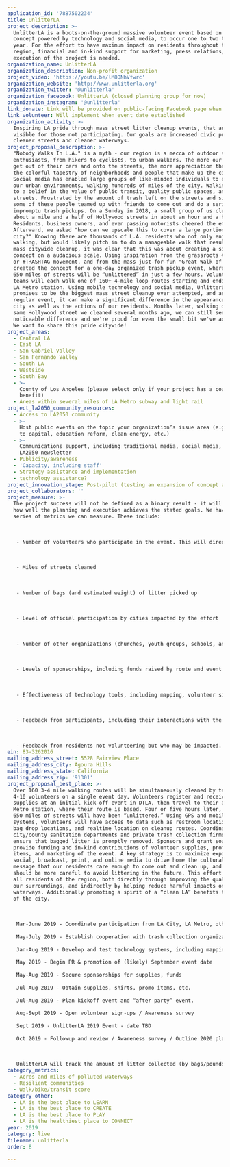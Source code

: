 ```yaml
---
application_id: '7887502234'
title: UnlitterLA
project_description: >-
  UnlitterLA is a boots-on-the-ground massive volunteer event based on a simple
  concept powered by technology and social media, to occur one to two times per
  year. For the effort to have maximum impact on residents throughout the
  region, financial and in-kind support for marketing, press relations, and
  execution of the project is needed.
organization_name: UnlitterLA
organization_description: Non-profit organization
project_video: 'https://youtu.be/lM8QNhVfwrc'
organization_website: 'http://www.unlitterla.org'
organization_twitter: '@unlitterla'
organization_facebook: UnlitterLA (closed planning group for now)
organization_instagram: '@unlitterla'
link_donate: Link will be provided on public-facing Facebook page when launched
link_volunteer: Will implement when event date established
organization_activity: >-
  Inspiring LA pride through mass street litter cleanup events, that are highly
  visible for those not participating. Our goals are increased civic pride,
  cleaner streets and cleaner waterways.
project_proposal_description: >-
  "Nobody Walks In L.A." is a myth - our region is a mecca of outdoor sports
  enthusiasts, from hikers to cyclists, to urban walkers. The more our residents
  get out of their cars and onto the streets, the more appreciation they have of
  the colorful tapestry of neighborhoods and people that make up the city.
  Social media has enabled large groups of like-minded individuals to explore
  our urban environments, walking hundreds of miles of the city. Walking leads
  to a belief in the value of public transit, quality public spaces, and clean
  streets. Frustrated by the amount of trash left on the streets and sidewalks,
  some of these people teamed up with friends to come out and do a series of
  impromptu trash pickups. On a Sunday in 2018, a small group of us cleaned
  about a mile and a half of Hollywood streets in about an hour and a half.
  Residents, business owners, and even passing motorists cheered the effort.
  Afterward, we asked "how can we upscale this to cover a large portion of the
  city?" Knowing there are thousands of L.A. residents who not only enjoy
  walking, but would likely pitch in to do a manageable walk that results in a
  mass citywide cleanup, it was clear that this was about creating a simple
  concept on a audacious scale. Using inspiration from the grassroots #UNLITTER
  or #TRASHTAG movement, and from the mass just-for-fun "Great Walk of L.A.," we
  created the concept for a one-day organized trash pickup event, where nearly
  650 miles of streets will be “unlittered” in just a few hours. Volunteers in
  teams will each walk one of 160+ 4-mile loop routes starting and ending at an
  LA Metro station. Using mobile technology and social media, UnlitterLA
  promises to be the biggest mass street cleanup ever attempted, and as a
  regular event, it can make a significant difference in the appearance of our
  city as well as the actions of our residents. Months later, walking down that
  same Hollywood street we cleaned several months ago, we can still see a
  noticeable difference and we're proud for even the small bit we've achieved.
  We want to share this pride citywide!
project_areas:
  - Central LA
  - East LA
  - San Gabriel Valley
  - San Fernando Valley
  - South LA
  - Westside
  - South Bay
  - >-
    County of Los Angeles (please select only if your project has a countywide
    benefit)
  - Areas within several miles of LA Metro subway and light rail
project_la2050_community_resources:
  - Access to LA2050 community
  - >-
    Host public events on the topic your organization’s issue area (e.g. access
    to capital, education reform, clean energy, etc.) 
  - >-
    Communications support, including traditional media, social media, and
    LA2050 newsletter
  - Publicity/awareness
  - 'Capacity, including staff'
  - Strategy assistance and implementation
  - technology assistance?
project_innovation_stage: Post-pilot (testing an expansion of concept after initially successful pilot)
project_collaborators: ''
project_measure: >-
  The project success will not be defined as a binary result - it will be about
  how well the planning and execution achieves the stated goals. We have a
  series of metrics we can measure. These include:
   
   
   
   - Number of volunteers who participate in the event. This will directly impact how many routes can be cleaned; however, there is no necessity for all routes to be serviced. The effort will be beneficial at any level
   
   
   
   - Miles of streets cleaned
   
   
   
   - Number of bags (and estimated weight) of litter picked up
   
   
   
   - Level of official participation by cities impacted by the effort
   
   
   
   - Number of other organizations (churches, youth groups, schools, and corporations) that provide participation and support
   
   
   
   - Levels of sponsorships, including funds raised by route and event sponsors, and in-kind sponsors of supplies
   
   
   
   - Effectiveness of technology tools, including mapping, volunteer sign-ups, registration, and tracking of street-gathered data after the cleanup occurs
   
   
   
   - Feedback from participants, including their interactions with the organization, the process, the routes, and their level of satisfaction
   
   
   
   - Feedback from residents not volunteering but who may be impacted. A random survey of awareness before and after the event will inform PR and marketing efforts for future events.
ein: 83-3262016
mailing_address_street: 5528 Fairview Place
mailing_address_city: Agoura Hills
mailing_address_state: California
mailing_address_zip: '91301'
project_proposal_best_place: >-
  Over 160 3-4 mile walking routes will be simultaneously cleaned by teams of
  4-10 volunteers on a single event day. Volunteers register and receive
  supplies at an initial kick-off event in DTLA, then travel to their assigned
  Metro station, where their route is based. Four or five hours later, nearly
  650 miles of streets will have been “unlittered.” Using GPS and mobile mapping
  systems, volunteers will have access to data such as restroom locations, trash
  bag drop locations, and realtime location on cleanup routes. Coordination with
  city/county sanitation departments and private trash collection firms will
  ensure that bagged litter is promptly removed. Sponsors and grant sources will
  provide funding and in-kind contributions of volunteer supplies, promotional
  items, and marketing of the event. A key strategy is to maximize exposure via
  social, broadcast, print, and online media to drive home the cultural change
  message that our residents care enough to come out and clean up, and that we
  should be more careful to avoid littering in the future. This effort serves
  all residents of the region, both directly through improving the quality of
  our surroundings, and indirectly by helping reduce harmful impacts on
  waterways. Additionally promoting a spirit of a “clean LA” benefits the future
  of the city. 
   
   
   
   Mar-June 2019 - Coordinate participation from LA City, LA Metro, other cities
   
   May-July 2019 - Establish cooperation with trash collection organizations
   
   Jan-Aug 2019 - Develop and test technology systems, including mapping, volunteer sign-up, route grouping, and event sign-in
   
   May 2019 - Begin PR & promotion of (likely) September event date
   
   May-Aug 2019 - Secure sponsorships for supplies, funds
   
   Jul-Aug 2019 - Obtain supplies, shirts, promo items, etc.
   
   Jul-Aug 2019 - Plan kickoff event and “after party” event.
   
   Aug-Sept 2019 - Open volunteer sign-ups / Awareness survey
   
   Sept 2019 - UnlitterLA 2019 Event - date TBD
   
   Oct 2019 - Followup and review / Awareness survey / Outline 2020 plan
   
   
   
   UnlitterLA will track the amount of litter collected (by bags/pounds) and the total amount of Southland streets cleaned. For succeeding events, we intend to reach areas currently not included in the first year. Associated partner organizations, such as CleanStreetsLA and Heal The Bay will be asked to quantify the positive effects of this effort on metrics they regularly assess. Our social media efforts will include surveying impacted members of the population what about the event and its affect on them. The high-visibility objective of the project is designed to cause a cultural change, resulting in a measurable improvement in street litter levels, to be quantified by partner cities and sanitation departments. LA is already a great place to LIVE, and we will be making quantifiable steps to help it become the BEST PLACE.
category_metrics:
  - Acres and miles of polluted waterways
  - Resilient communities
  - Walk/bike/transit score
category_other:
  - LA is the best place to LEARN
  - LA is the best place to CREATE
  - LA is the best place to PLAY
  - LA is the healthiest place to CONNECT
year: 2019
category: live
filename: unlitterla
order: 8

---
```


